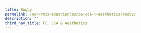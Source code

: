 ```yaml
---
title: Rugby
permalink: /our-rmps-experiences/pe-cca-n-aesthetics/rugby/
description: ""
third_nav_title: PE, CCA & Aesthetics
---
```

